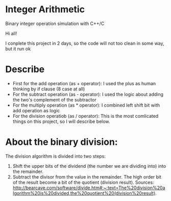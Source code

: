 # Integer Arithmetic
Binary integer operation simulation with C++/C

Hi all!

I conplete thís project in 2 days, so the code will not too clean in some way, but it run ok

# Describe
* First for the add operation (as + operator): I used the plus as human thinking by if clause (8 case at all)
* For the subtract operation (as - operator): I used the logic about adding the two's complement of the subtractor
* For the multiply operation (as * operator): I combined left shift bit with add operation as logic
* For the division operatiob (as / operator): This is the most comlicated things on this project, so I will describe below.

# About the binary division:
The division algorithm is divided into two steps:
1. Shift the upper bits of the dividend (the number we are dividing into) into the remainder.
2. Subtract the divisor from the value in the remainder. The high order bit of the result become a bit of the quotient (division result).
Sources: http://bearcave.com/software/divide.htm#:~:text=The%20division%20algorithm%20is%20divided,the%20quotient%20(division%20result).
